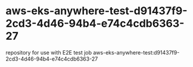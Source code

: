 # aws-eks-anywhere-test-d91437f9-2cd3-4d46-94b4-e74c4cdb6363-27
repository for use with E2E test job aws-eks-anywhere-test:d91437f9-2cd3-4d46-94b4-e74c4cdb6363-27
